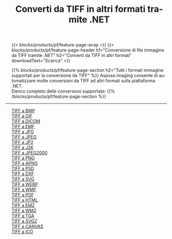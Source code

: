 ﻿---
title: Converti da TIFF in altri formati tramite .NET 
weight: 3920
url: /it/net/conversion/from/tiff 
lang: it
langdirlevel: 2
locales: zh-hans,ja,it,ru,de,es,fr,nl,id,lt,pl,pt,vi,tr,ko,zh-hant,ar,hi,th,sv,cs,uk,he
description: Usando Aspose.Imaging puoi facilmente convertire da TIFF ad altri formati
---

{{< blocks/products/pf/feature-page-wrap >}}
{{< blocks/products/pf/feature-page-header h1="Conversione di file immagine da TIFF tramite .NET" h2="Converti da TIFF in altri formati" downloadText="Scarica" >}}


{{% blocks/products/pf/feature-page-section  h2="Tutti i formati immagine supportati per la conversione da TIFF" %}}
Aspose.Imaging consente di automatizzare molte conversioni da TIFF ad altri formati sulla piattaforma .NET.
<br/>
Elenco completo delle conversioni supportate:
{{% /blocks/products/pf/feature-page-section %}}
<div class="container-fluid productfamilypage bg-gray">
    <div class="convertypes bg-gray agp-content section">
        <div class="container">
		<hr style="margin-left:-20px;"/>
		<div class="row other-converters">
		    <div class='col-md-2 other-converter remove-lp remove-rp'><a href="/imaging/it/net/conversion/tiff-to-bmp" >TIFF a BMP</a></div><div class='col-md-2 other-converter remove-lp remove-rp'><a href="/imaging/it/net/conversion/tiff-to-gif" >TIFF a GIF</a></div><div class='col-md-2 other-converter remove-lp remove-rp'><a href="/imaging/it/net/conversion/tiff-to-dicom" >TIFF a DICOM</a></div><div class='col-md-2 other-converter remove-lp remove-rp'><a href="/imaging/it/net/conversion/tiff-to-emf" >TIFF a EMF</a></div><div class='col-md-2 other-converter remove-lp remove-rp'><a href="/imaging/it/net/conversion/tiff-to-jpg" >TIFF a JPG</a></div><div class='col-md-2 other-converter remove-lp remove-rp'><a href="/imaging/it/net/conversion/tiff-to-jpeg" >TIFF a JPEG</a></div><div class='col-md-2 other-converter remove-lp remove-rp'><a href="/imaging/it/net/conversion/tiff-to-jp2" >TIFF a JP2</a></div><div class='col-md-2 other-converter remove-lp remove-rp'><a href="/imaging/it/net/conversion/tiff-to-j2k" >TIFF a J2K</a></div><div class='col-md-2 other-converter remove-lp remove-rp'><a href="/imaging/it/net/conversion/tiff-to-jpeg2000" >TIFF a JPEG2000</a></div><div class='col-md-2 other-converter remove-lp remove-rp'><a href="/imaging/it/net/conversion/tiff-to-png" >TIFF a PNG</a></div><div class='col-md-2 other-converter remove-lp remove-rp'><a href="/imaging/it/net/conversion/tiff-to-apng" >TIFF a APNG</a></div><div class='col-md-2 other-converter remove-lp remove-rp'><a href="/imaging/it/net/conversion/tiff-to-psd" >TIFF a PSD</a></div><div class='col-md-2 other-converter remove-lp remove-rp'><a href="/imaging/it/net/conversion/tiff-to-dxf" >TIFF a DXF</a></div><div class='col-md-2 other-converter remove-lp remove-rp'><a href="/imaging/it/net/conversion/tiff-to-svg" >TIFF a SVG</a></div><div class='col-md-2 other-converter remove-lp remove-rp'><a href="/imaging/it/net/conversion/tiff-to-webp" >TIFF a WEBP</a></div><div class='col-md-2 other-converter remove-lp remove-rp'><a href="/imaging/it/net/conversion/tiff-to-wmf" >TIFF a WMF</a></div><div class='col-md-2 other-converter remove-lp remove-rp'><a href="/imaging/it/net/conversion/tiff-to-pdf" >TIFF a PDF</a></div><div class='col-md-2 other-converter remove-lp remove-rp'><a href="/imaging/it/net/conversion/tiff-to-html" >TIFF a HTML</a></div><div class='col-md-2 other-converter remove-lp remove-rp'><a href="/imaging/it/net/conversion/tiff-to-emz" >TIFF a EMZ</a></div><div class='col-md-2 other-converter remove-lp remove-rp'><a href="/imaging/it/net/conversion/tiff-to-wmz" >TIFF a WMZ</a></div><div class='col-md-2 other-converter remove-lp remove-rp'><a href="/imaging/it/net/conversion/tiff-to-tga" >TIFF a TGA</a></div><div class='col-md-2 other-converter remove-lp remove-rp'><a href="/imaging/it/net/conversion/tiff-to-svgz" >TIFF a SVGZ</a></div><div class='col-md-2 other-converter remove-lp remove-rp'><a href="/imaging/it/net/conversion/tiff-to-canvas" >TIFF a CANVAS</a></div><div class='col-md-2 other-converter remove-lp remove-rp'><a href="/imaging/it/net/conversion/tiff-to-ico" >TIFF a ICO</a></div>
                </div>
        </div>
    </div>
</div>
<br/>

